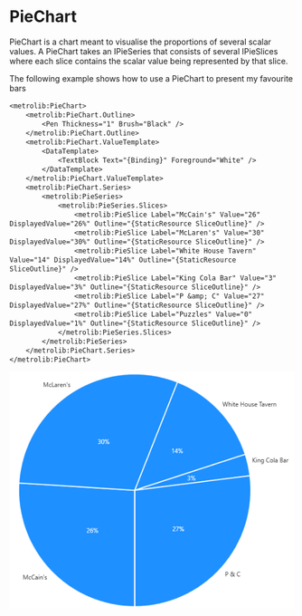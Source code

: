# PieChart

PieChart is a chart meant to visualise the proportions of several scalar values.
A PieChart takes an IPieSeries that consists of several IPieSlices where each slice contains the scalar
value being represented by that slice.

The following example shows how to use a PieChart to present my favourite bars
```xaml
<metrolib:PieChart>
	<metrolib:PieChart.Outline>
		<Pen Thickness="1" Brush="Black" />
	</metrolib:PieChart.Outline>
	<metrolib:PieChart.ValueTemplate>
		<DataTemplate>
			<TextBlock Text="{Binding}" Foreground="White" />
		</DataTemplate>
	</metrolib:PieChart.ValueTemplate>
	<metrolib:PieChart.Series>
		<metrolib:PieSeries>
			<metrolib:PieSeries.Slices>
				<metrolib:PieSlice Label="McCain's" Value="26" DisplayedValue="26%" Outline="{StaticResource SliceOutline}" />
				<metrolib:PieSlice Label="McLaren's" Value="30" DisplayedValue="30%" Outline="{StaticResource SliceOutline}" />
				<metrolib:PieSlice Label="White House Tavern" Value="14" DisplayedValue="14%" Outline="{StaticResource SliceOutline}" />
				<metrolib:PieSlice Label="King Cola Bar" Value="3" DisplayedValue="3%" Outline="{StaticResource SliceOutline}" />
				<metrolib:PieSlice Label="P &amp; C" Value="27" DisplayedValue="27%" Outline="{StaticResource SliceOutline}" />
				<metrolib:PieSlice Label="Puzzles" Value="0" DisplayedValue="1%" Outline="{StaticResource SliceOutline}" />
			</metrolib:PieSeries.Slices>
		</metrolib:PieSeries>
	</metrolib:PieChart.Series>
</metrolib:PieChart>
```

![My favourite bars](FavouriteBars.png)
